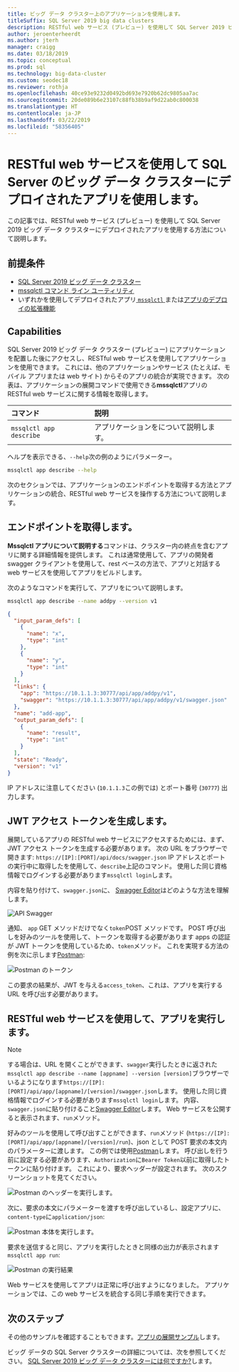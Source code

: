 ```yaml
---
title: ビッグ データ クラスター上のアプリケーションを使用します。
titleSuffix: SQL Server 2019 big data clusters
description: RESTful web サービス (プレビュー) を使用して SQL Server 2019 ビッグ データ クラスターでデプロイされたアプリケーションを使用します。
author: jeroenterheerdt
ms.author: jterh
manager: craigg
ms.date: 03/18/2019
ms.topic: conceptual
ms.prod: sql
ms.technology: big-data-cluster
ms.custom: seodec18
ms.reviewer: rothja
ms.openlocfilehash: 40ce93e9232d0492bd693e7920b62dc9805aa7ac
ms.sourcegitcommit: 20de089b6e23107c88fb38b9af9d22ab0c800038
ms.translationtype: HT
ms.contentlocale: ja-JP
ms.lasthandoff: 03/22/2019
ms.locfileid: "58356405"
---
```

# <a name="consume-an-app-deployed-on-sql-server-big-data-cluster-using-a-restful-web-service"></a>RESTful web サービスを使用して SQL Server のビッグ データ クラスターにデプロイされたアプリを使用します。

この記事では、RESTful web サービス (プレビュー) を使用して SQL Server 2019 ビッグ データ クラスターにデプロイされたアプリを使用する方法について説明します。

## <a name="prerequisites"></a>前提条件

- [SQL Server 2019 ビッグ データ クラスター](deployment-guidance.md)
- [mssqlctl コマンド ライン ユーティリティ](deploy-install-mssqlctl.md)
- いずれかを使用してデプロイされたアプリ[ `mssqlctl` ](big-data-cluster-create-apps.md)または[アプリのデプロイの拡張機能](app-deployment-extension.md)

## <a name="capabilities"></a>Capabilities

SQL Server 2019 ビッグ データ クラスター (プレビュー) にアプリケーションを配置した後にアクセスし、RESTful web サービスを使用してアプリケーションを使用できます。 これには、他のアプリケーションやサービス (たとえば、モバイル アプリまたは web サイト) からそのアプリの統合が実現できます。 次の表は、アプリケーションの展開コマンドで使用できる**mssqlctl**アプリの RESTful web サービスに関する情報を取得します。

|コマンド |説明 |
|:---|:---|
|`mssqlctl app describe` | アプリケーションをについて説明します。 |

ヘルプを表示できる、`--help`次の例のようにパラメーター。

```bash
mssqlctl app describe --help
```

次のセクションでは、アプリケーションのエンドポイントを取得する方法とアプリケーションの統合、RESTful web サービスを操作する方法について説明します。

## <a name="retrieve-the-endpoint"></a>エンドポイントを取得します。

**Mssqlctl アプリについて説明する**コマンドは、クラスター内の終点を含むアプリに関する詳細情報を提供します。 これは通常使用して、アプリの開発者 swagger クライアントを使用して、rest ベースの方法で、アプリと対話する web サービスを使用してアプリをビルドします。

次のようなコマンドを実行して、アプリをについて説明します。

```bash
mssqlctl app describe --name addpy --version v1
```

```json
{
  "input_param_defs": [
    {
      "name": "x",
      "type": "int"
    },
    {
      "name": "y",
      "type": "int"
    }
  ],
  "links": {
    "app": "https://10.1.1.3:30777/api/app/addpy/v1",
    "swagger": "https://10.1.1.3:30777/api/app/addpy/v1/swagger.json"
  },
  "name": "add-app",
  "output_param_defs": [
    {
      "name": "result",
      "type": "int"
    }
  ],
  "state": "Ready",
  "version": "v1"
}
```

IP アドレスに注意してください (`10.1.1.3`この例では) とポート番号 (`30777`) 出力します。

## <a name="generate-a-jwt-access-token"></a>JWT アクセス トークンを生成します。

展開しているアプリの RESTful web サービスにアクセスするためには、まず、JWT アクセス トークンを生成する必要があります。 次の URL をブラウザーで開きます: `https://[IP]:[PORT]/api/docs/swagger.json` IP アドレスとポートの実行中に取得したを使用して、`describe`上記のコマンド。 使用した同じ資格情報でログインする必要があります`mssqlctl login`します。

内容を貼り付けて、`swagger.json`に、 [Swagger Editor](https://editor.swagger.io)はどのような方法を理解します。

![API Swagger](media/big-data-cluster-consume-apps/api_swagger.png)

通知、 `app` GET メソッドだけでなく`token`POST メソッドです。 POST 呼び出しを好みのツールを使用して、トークンを取得する必要があります apps の認証が JWT トークンを使用しているため、`token`メソッド。 これを実現する方法の例を次に示します[Postman](https://www.getpostman.com/):

![Postman のトークン](media/big-data-cluster-consume-apps/postman_token.png)

この要求の結果が、JWT を与える`access_token`、これは、アプリを実行する URL を呼び出す必要があります。

## <a name="execute-the-app-using-the-restful-web-service"></a>RESTful web サービスを使用して、アプリを実行します。

> [!NOTE]
> する場合は、URL を開くことができます、`swagger`実行したときに返された`mssqlctl app describe --name [appname] --version [version]`ブラウザーでいるようになります`https://[IP]:[PORT]/api/app/[appname]/[version]/swagger.json`します。 使用した同じ資格情報でログインする必要があります`mssqlctl login`します。 内容、`swagger.json`に貼り付けること[Swagger Editor](https://editor.swagger.io)します。 Web サービスを公開すると表示されます、`run`メソッド。

好みのツールを使用して呼び出すことができます、`run`メソッド (`https://[IP]:[PORT]/api/app/[appname]/[version]/run`)、json として POST 要求の本文内のパラメーターに渡します。 この例では使用[Postman](https://www.getpostman.com/)します。 呼び出しを行う前に設定する必要があります、`Authorization`に`Bearer Token`以前に取得したトークンに貼り付けます。 これにより、要求ヘッダーが設定されます。 次のスクリーンショットを見てください。

![Postman のヘッダーを実行します。](media/big-data-cluster-consume-apps/postman_run_1.png)

次に、要求の本文にパラメーターを渡すを呼び出しているし、設定アプリに、`content-type`に`application/json`:

![Postman 本体を実行します。](media/big-data-cluster-consume-apps/postman_run_2.png)

要求を送信すると同じ、アプリを実行したときと同様の出力が表示されます`mssqlctl app run`:

![Postman の実行結果](media/big-data-cluster-consume-apps/postman_result.png)

Web サービスを使用してアプリは正常に呼び出すようになりました。 アプリケーションでは、この web サービスを統合する同じ手順を実行できます。

## <a name="next-steps"></a>次のステップ

その他のサンプルを確認することもできます。[アプリの展開サンプル](https://aka.ms/sql-app-deploy)します。

ビッグ データの SQL Server クラスターの詳細については、次を参照してください。 [SQL Server 2019 ビッグ データ クラスターには何ですか?](big-data-cluster-overview.md)します。
